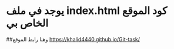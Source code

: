 # يوجد في ملف index.html كود الموقع الخاص بي 
##وهنا رابط الموقع  https://khalid4440.github.io/Git-task/
